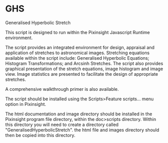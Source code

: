 # GHS
Generalised Hyperbolic Stretch

This script is designed to run within the Pixinsight Javascript Runtime environment.

The script provides an integrated environment for design, appraisal and application of stretches to astronomical images.  Stretching equations available within the script include: Generalised Hyperbolic Equations; Histogram Transformations; and Arcsinh Stretches. The script also provides graphical presentation of the stretch equations, image histogram and image view.  Image statistics are presented to facilitate the design of appropriate stretches.

A comprehensive walkthrough primer is also available.

The script should be installed using the Scripts>Feature scripts... menu option in Pixinsight.

The html documentation and image directory should be installed in the Pixinsight program file directory, within the doc>scripts directory.  Within this directory you will need to create a directory called "GeneralisedHyperbolicStretch".  the html file and images directory should then be copied into this directory.
